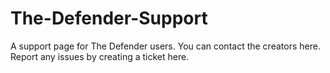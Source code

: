 # The-Defender-Support
A support page for The Defender users. You can contact the creators here. Report any issues by creating a ticket here.

